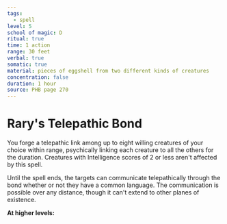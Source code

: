```yaml
---
tags:
  - spell
level: 5
school of magic: D
ritual: true
time: 1 action
range: 30 feet
verbal: true
somatic: true
material: pieces of eggshell from two different kinds of creatures
concentration: false
duration: 1 hour
source: PHB page 270
---
```

# Rary's Telepathic Bond
You forge a telepathic link among up to eight willing creatures of your choice within range, psychically linking each creature to all the others for the duration. Creatures with Intelligence scores of 2 or less aren't affected by this spell.

Until the spell ends, the targets can communicate telepathically through the bond whether or not they have a common language. The communication is possible over any distance, though it can't extend to other planes of existence.

**At higher levels:** 